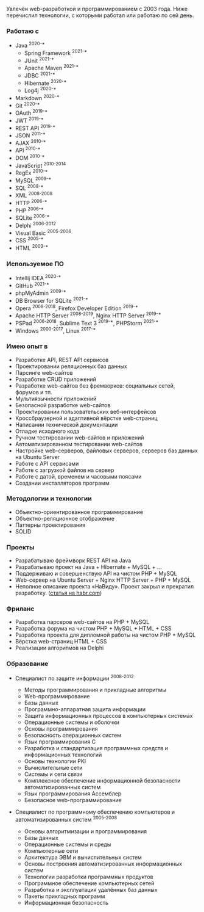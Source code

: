 Увлечён web-разработкой и программированием с 2003 года. Ниже перечислил технологии, с которыми работал или работаю по сей день.

### Работаю с
* Java <sup>2020-\*</sup>
    * Spring Framework <sup>2021-\*</sup>
    * JUnit <sup>2021-\*</sup>
    * Apache Maven <sup>2021-\*</sup>
    * JDBC <sup>2021-\*</sup>
    * Hibernate <sup>2020-\*</sup>
    * Log4j <sup>2020-\*</sup>
* Markdown <sup>2020-\*</sup>
* Git <sup>2020-\*</sup>
* OAuth <sup>2019-\*</sup>
* JWT <sup>2019-\*</sup>
* REST API <sup>2019-\*</sup>
* JSON <sup>2011-\*</sup>
* AJAX <sup>2010-\*</sup>
* API <sup>2010-\*</sup>
* DOM <sup>2010-\*</sup>
* JavaScript <sup>2010-2014</sup>
* RegEx <sup>2010-\*</sup>
* MySQL <sup>2009-\*</sup>
* SQL <sup>2008-\*</sup>
* XML <sup>2008-2008</sup>
* HTTP <sup>2006-\*</sup>
* PHP <sup>2006-\*</sup>
* SQLite <sup>2006-*</sup>
* Delphi <sup>2006-2012</sup>
* Visual Basic <sup>2005-2006</sup>
* CSS <sup>2005-\*</sup>
* HTML <sup>2003-\*</sup>
<!--     * Lombok <sup>2022-\*</sup>-->
<!--     * PDO <sup>2018-\*</sup>-->

<!-- ### Сейчас интересует -->
<!-- * Spring Framework (Boot, Data, Security, Test) -->
<!-- * Docker -->
<!-- * Apache Kafka -->
<!-- * Kubernetes -->
<!-- * RabbitMQ -->
<!-- * Mockito -->
<!-- * Thymeleaf -->
<!-- * JavaFX -->
<!-- * Apache Tomcat -->
<!-- * Gradle -->

### Используемое ПО
* Intellij IDEA <sup>2020-\*</sup>
* GitHub <sup>2021-\*</sup>
* phpMyAdmin <sup>2009-\*</sup>
* DB Browser for SQLite <sup>2021-\*</sup>
* Opera <sup>2008-2018</sup>, Firefox Developer Edition <sup>2019-\*</sup>
* Apache HTTP Server <sup>2008-2019</sup>, Nginx HTTP Server <sup>2019-\*</sup>
* PSPad <sup>2006-2018</sup>, Sublime Text 3 <sup>2019-\*</sup>, PHPStorm <sup>2021-\*</sup>
* Windows <sup>2000-2017</sup>, Linux <sup>2017-\*</sup>

### Имею опыт в
* Разработке API, REST API сервисов
* Проектировании реляционных баз данных
* Парсинге web-сайтов
* Разработке CRUD приложений
* Разработке web-сайтов без фремворков: социальных сетей, форумов и тп.
* Мультиязычности приложений
* Безопасной разработке web-сайтов
* Проектировании пользовательских веб-интерфейсов
* Кроссбраузерной и адаптивной вёрстке web-страниц
* Написании технической документации
* Отладке исходного кода
* Ручном тестировании web-сайтов и приложений
* Автоматизированном тестировании web-сайтов
* Настройке web-серверов, файловых серверов, серверов баз данных на Ubuntu Server
* Работе с API сервисами
* Работе с загрузкой файлов на сервер
* Работе с датой, временем и часовыми поясами
* Создании инсталляторов программ

[//]: # (* Модульном тестиронии исходного кода)

### Методологии и технологии
* Объектно-ориентированное программирование
* Объектно-реляционное отображение
* Паттерны проектирования
* SOLID

### Проекты
* Разрабатываю фреймворк REST API на Java
* Разрабатываю проект на Java + Hibernate + MySQL + ...
* Поддерживаю и совершенствую API на чистом PHP + MySQL
* Web-сервер на Ubuntu Server + Nginx HTTP Server + PHP + MySQL
* Неполное описание проекта «НаВиду». Проект закрыл и прекратил разработку. ([статья на habr.com](https://habr.com/ru/post/136132/))

### Фриланс
* Разработка парсеров web-сайтов на PHP + MySQL
* Разработка форума на чистом PHP + MySQL + HTML + CSS
* Разработка проекта для дипломной работы на чистом PHP + MySQL
* Вёрстка web-страниц HTML + CSS
* Реализации алгоритмов на Delphi

### Образование
* Специалист по защите информации <sup>2008-2012</sup>
    * Методы программирования и прикладные алгоритмы
    * Web-программирование
    * Базы данных
    * Программно-аппаратная защита информации
    * Защита информационных процессов в компьютерных системах
    * Операционные системы и оболочки
    * Основы программирования
    * Безопасность операционных систем
    * Язык программирования С
    * Разработка и стандартизация программных средств и информационных технологий
    * Основы технологии PKI
    * Вычислительные сети
    * Системы и сети связи
    * Комплексное обеспечение информационной безопасности автоматизированных систем
    * Язык программирования Ассемблер
    * Безопасное web-программирование

* Специалист по программному обеспечению компьютеров и автоматизированных систем <sup>2005-2008</sup>
    * Основы алгоритмизации и программирования
    * Базы данных
    * Операционные системы и среды
    * Компьютерные сети
    * Архитектура ЭВМ и вычислительных систем
    * Основы построения автоматизированных информационных систем
    * Технологии разработки программных продуктов
    * Программное обеспечение компьютерных сетей
    * Разработка и эксплуатация удалённых баз данных
    * Пакеты прикладных программ
    * Информационная безопасность
